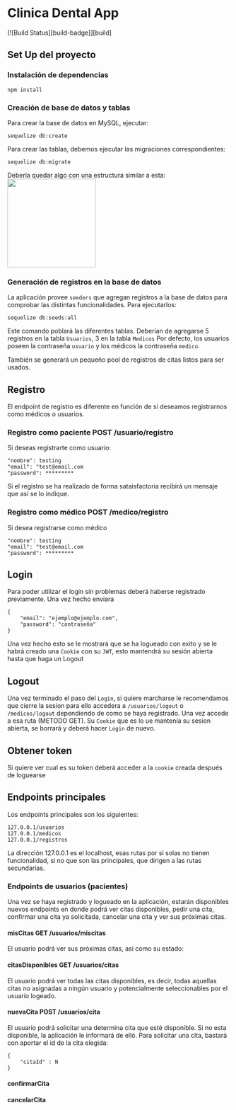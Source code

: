 # Clinica Dental App
[![Build Status][build-badge]][build]
## Set Up del proyecto

### Instalación de dependencias

```
npm install
```

### Creación de base de datos y tablas

Para crear la base de datos en MySQL, ejecutar:

```
sequelize db:create
```

Para crear las tablas, debemos ejecutar las migraciones correspondientes:

```
sequelize db:migrate
```
Deberia quedar algo con una estructura similar a esta: 
<img src="https://imgur.com/a/WF8ZbwF" width="200"></img>

### Generación de registros en la base de datos

La aplicación provee `seeders` que agregan registros a la base de datos para comprobar las distintas funcionalidades. Para ejecutarlos:

```
sequelize db:seeds:all
```

Este comando poblará las diferentes tablas. Deberían de agregarse 5 registros en la tabla `Usuarios`, 3 en la tabla `Medicos`
Por defecto, los usuarios poseen la contraseña `usuario` y los médicos la contraseña `medico`.

También se generará un pequeño pool de registros de citas listos para ser usados.

## Registro

El endpoint de registro es diferente en función de si deseamos registrarnos como médicos o usuarios.

### Registro como paciente POST /usuario/registro

Si deseas registrarte como usuario:

```
"nombre": testing
"email": "test@email.com
"password": *********
```

Si el registro se ha realizado de forma sataisfactoria recibirá un mensaje que así se lo indique.

### Registro como médico POST /medico/registro

Si desea registrarse como médico

```
"nombre": testing
"email": "test@email.com
"password": *********
```

## Login

Para poder utilizar el login sin problemas deberá haberse registrado previamente. Una vez hecho enviara

```
{
    "email": "ejemplo@ejemplo.com",
    "password": "contraseña"
}
```

Una vez hecho esto se le mostrará que se ha logueado con exito y se le habrá creado una `Cookie` con su `JWT`, esto mantendrá su sesión abierta hasta que haga un Logout

## Logout

Una vez terminado el paso del `Login`, si quiere marcharse le recomendamos que cierre la sesion para ello accedera a `/usuarios/logout` o `/medicos/logout` dependiendo de como se haya registrado. Una vez accede a esa ruta (METODO GET). Su `Cookie` que es lo ue mantenía su sesion abierta, se borrará y deberá hacer `Login` de nuevo. 

## Obtener token

Si quiere ver cual es su token deberá acceder a la `cookie` creada después de loguearse

## Endpoints principales

Los endpoints principales son los siguientes:

```
127.0.0.1/usuarios
127.0.0.1/medicos
127.0.0.1/registros
```
La dirección 127.0.0.1 es el localhost, esas rutas por si solas no tienen funcionalidad, si no que son las principales, que dirigen a las rutas secundarias.

### Endpoints de usuarios (pacientes)

Una vez se haya registrado y logueado en la aplicación, estarán disponibles nuevos endpoints en donde podrá ver citas disponibles, pedir una cita, confirmar una cita ya solicitada, cancelar una cita y ver sus próximas citas.

#### misCitas GET /usuarios/miscitas

El usuario podrá ver sus próximas citas, así como su estado:

#### citasDisponibles GET /usuarios/citas

El usuario podrá ver todas las citas disponibles, es decir, todas aquellas citas no asignadas a ningún usuario y potencialmente seleccionables por el usuario logeado.

#### nuevaCita POST /usuarios/cita

El usuario podrá solicitar una determina cita que esté disponible. Si no esta disponible, la aplicación le informará de elló. Para solicitar una cita, bastará con aportar el id de la cita elegida:

```
{
    "citaId" : N
}
```

#### confirmarCita

#### cancelarCita
